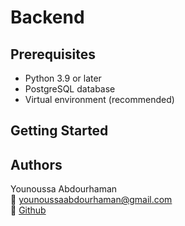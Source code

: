 # Backend


## Prerequisites

- Python 3.9 or later
- PostgreSQL database
- Virtual environment (recommended)

## Getting Started


## Authors

Younoussa Abdourhaman  
📧 [younoussaabdourhaman@gmail.com](mailto:younoussaabdourhaman@gmail.com)  
🔗 [Github](https://github.com/YounoussaBen)
